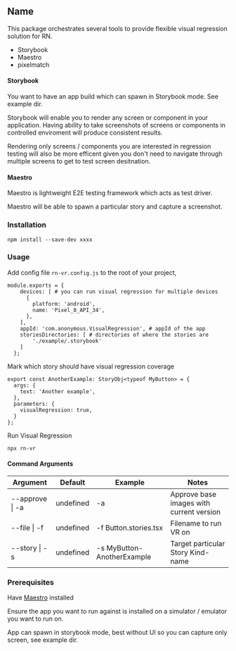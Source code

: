 
## Name

This package orchestrates several tools to provide flexible visual regression solution for RN.

* Storybook
* Maestro
* pixelmatch

#### Storybook

You want to have an app build which can spawn in Storybook mode. See example dir.

Storybook will enable you to render any screen or component in your application. Having ability to take screenshots of screens or components in controlled enviroment will produce consistent results.

Rendering only screens / components you are interested in regression testing will also be more efficent given you don't need to navigate through multiple screens to get to test screen desitnation.

#### Maestro

Maestro is lightweight E2E testing framework which acts as test driver.

Maestro will be able to spawn a particular story and capture a screenshot.

### Installation

```
npm install --save-dev xxxx
```

### Usage

Add config file `rn-vr.config.js` to the root of your project,

```
module.exports = {
    devices: [ # you can run visual regression for multiple devices
      {
        platform: 'android',
        name: 'Pixel_8_API_34',
      },
    ],
    appId: 'com.anonymous.VisualRegression', # appId of the app
    storiesDirectories: [ # directories of where the stories are
        './example/.storybook'
    ]
  };
```

Mark which story should have visual regression coverage

```
export const AnotherExample: StoryObj<typeof MyButton> = {
  args: {
    text: 'Another example',
  },
  parameters: {
    visualRegression: true,
  }
};
```

Run Visual Regression
```
npx rn-vr
```

#### Command Arguments

| Argument       | Default   | Example                    | Notes
| -------------- | --------- | -------------------------- | ----|
| --approve \| -a| undefined | -a                         | Approve base images with current version
| --file \| -f   | undefined | -f Button.stories.tsx      | Filename to run VR on
| --story \| -s  | undefined | -s MyButton-AnotherExample | Target particular Story Kind-name

### Prerequisites

Have [Maestro](https://maestro.mobile.dev/) installed

Ensure the app you want to run against is installed on a simulator / emulator you want to run on.

App can spawn in storybook mode, best without UI so you can capture only screen, see example dir.
